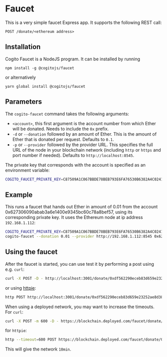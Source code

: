 Faucet
======

This is a very simple faucet Express app. It supports the following REST call:

```
POST /donate/<ethereum address>
```

## Installation

Cogito Faucet is a NodeJS program. It can be installed by running

`npm install -g @cogitojs/faucet`

or alternatively

`yarn global install @cogitojs/faucet`

## Parameters

The `cogito-faucet` command takes the following arguments:

   * `<account>`, this first argument is the account number from which Ether
     will be donated. Needs to include the `0x` prefix.
   * `-d` or `--donation` followed by an amount of Ether. This is the amount of
     Ether that is donated per request. Defaults to `0.1`.
   * `-p` or `--provider` followed by the provider URL. This specifies the full
     URL of the node in your blockchain network (including `http` or `https` and
     port number if needed). Defaults to `http://localhost:8545`.

The private key that corresponds with the account is specified as an environment
variable:

```bash
COGITO_FAUCET_PRIVATE_KEY=C87509A1C067BBDE78BEB793E6FA76530B6382A4C0241E5E4A9EC0A0F44DC0D3
```

## Example

This runs a faucet that hands out Ether in amount of 0.01 from the account
0x627306090abab3a6e1400e9345bc60c78a8bef57, using its corresponding private key.
It uses the Ethereum node at ip address `192.168.1.112`:

```bash
COGITO_FAUCET_PRIVATE_KEY=C87509A1C067BBDE78BEB793E6FA76530B6382A4C0241E5E4A9EC0A0F44DC0D3 \
cogito-faucet --donation 0.01 --provider http://192.168.1.112:8545 0x627306090abab3a6e1400e9345bc60c78a8bef57
```

## Using the faucet

After the faucet is started, you can use test it by performing a post using e.g.
`curl`:

```bash
curl -X POST -D - http://localhost:3001/donate/0xdf562290eceb83d659e23252ae8d38fa0bbc06e8
```

or using [httpie](https://httpie.org):

```bash
http POST http://localhost:3001/donate/0xdf562290eceb83d659e23252ae8d38fa0bbc06e8
```

When using a deployed network, you may want to increase the timeouts. For
`curl`:

```bash
curl -X POST -m 600 -D - https://blockchain.deployed.com/faucet/donate/0x6b0be084e6ffc7d6cace8e01e2814c869257c3aa
```

for `httpie`:

```bash
http --timeout=600 POST https://blockchain.deployed.com/faucet/donate/0x6b0be084e6ffc7d6cace8e01e2814c869257c3aa
```

This will give the network `10min`.